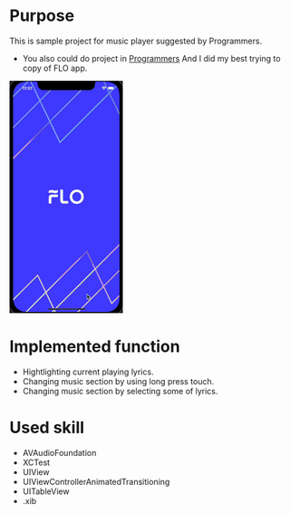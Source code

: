 # Purpose 
This is sample project for music player suggested by Programmers.
- You also could do project in [Programmers](https://programmers.co.kr/skill_check_assignments/2)
And I did my best trying to copy of FLO app.  

![music](source/music.gif)


# Implemented function 
- Hightlighting current playing lyrics. 
- Changing music section by using long press touch. 
- Changing music section by selecting some of lyrics.


# Used skill  
- AVAudioFoundation
- XCTest 
- UIView 
- UIViewControllerAnimatedTransitioning
- UITableView
- .xib 
